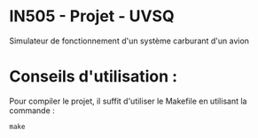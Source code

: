 ﻿# IN505 - Projet - UVSQ

Simulateur de fonctionnement d'un système carburant d'un avion

# Conseils d'utilisation :
Pour compiler le projet, il suffit d'utiliser le Makefile en utilisant la commande :
```shell
make
```
